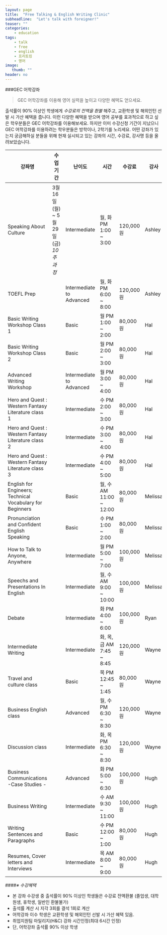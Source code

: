 ```yaml
---
layout: page
title:  "Free Talking & English Writing Clinic"
subheadline:  "Let's talk with foreigner!"
teaser: ""
categories:
    - education
tags:
    - talk
    - free
    - english
    - 프리토킹
    - 영어
image:
   thumb: ""
header: no
---
```

###GEC 어학강좌

> GEC 어학강좌를 이용해 영어 실력을 높이고 다양한 혜택도 얻으세요.

출석률이 90% 이상인 학생에게 *수강료의 전액을 환불* 해주고, 교환학생 및 해외인턴 선발 시 가산 혜택을 줍니다. 이런 다양한 혜택을 받으며 영어 공부를 효과적으로 하고 싶은 학우분들은 GEC 어학강좌를 이용해보세요. 하지만 이미 수강신청 기간이 지났으니 GEC 어학강좌를 이용하려는 학우분들은 방학이나, 2학기를 노리세요. 
어떤 강좌가 있는지 궁금해하실 분들을 위해 현재 실시되고 있는 강좌의 시간, 수강료, 강사명 등을 올려보았습니다.

강좌명 | 수업기간 | 난이도 | 시간 |   수강료   | 강사
-------|----------|--------|------|------------|------
Speaking About Culture | 3월 16일(월) ~ 5월 29일(금) *10주 과정* | Intermediate | 월, 화 PM 1:00 ~ 3:00 | 120,000원 | Ashley
TOEFL Prep | | Intermediate to Advanced | 월, 화 PM 6:00 ~ 8:00 | 120,000원 | Ashley
Basic Writing Workshop Class 1 | | Basic | 월 PM 1:00 ~ 2:00 | 80,000원 | Hal
Basic Writing Workshop Class 2 | | Basic | 월 PM 2:00 ~ 3:00 | 80,000원 | Hal
Advanced Writing Workshop | | Intermediate to Advanced | 월 PM 3:00 ~ 4:00 | 80,000원 | Hal
Hero and Quest : Western Fantasy Literature class 1 | | Intermediate | 수 PM 2:00 ~ 3:00 | 80,000원 | Hal
Hero and Quest : Western Fantasy Literature class 2 | | Intermediate | 수 PM 3:00 ~ 4:00 | 80,000원 | Hal
Hero and Quest : Western Fantasy Literature class 3 | | Intermediate | 수 PM 4:00 ~ 5:00 | 80,000원 | Hal
English for Engineers; Technical Vocabulary for Beginners | | Basic | 월, 수 AM 11:00 ~ 12:00 | 80,000원 | Melissa
Pronunciation and Confident English Speaking | | Basic | 수 PM 1:00 ~ 2:00 | 80,000원 | Melissa
How to Talk to Anyone, Anywhere | | Intermediate | 월 PM 5:00 ~ 7:00 | 100,000원 | Melissa
Speechs and Presentations In English | | Intermediate | 월, 수 AM 9:00 ~ 10:00 | 100,000원 | Melissa
Debate | | Intermediate | 화 PM 4:00 ~ 6:00 | 100,000원 | Ryan
Intermediate Writing | | Intermediate | 화, 목, 금 AM 7:45 ~ 8:45 | 120,000원 | Wayne
Travel and culture class | | Basic | 목 PM 12:45 ~ 1:45 | 80,000원 | Wayne
Business English class | | Advanced | 월, 수 PM 6:30 ~ 8:30 | 120,000원 | Wayne
Discussion class | | Intermediate | 화, 목 PM 6:30 ~ 8:30 | 120,000원 | Wayne
Business Communications -Case Studies - | | Advanced | 화 PM 5:00 ~ 6:30 | 100,000원 | Hugh
Business Writing | | Intermediate | 수 AM 9:30 ~ 11:00 | 100,000원 | Hugh
Writing Sentences and Paragraphs | | Basic | 수 PM 12:00 ~ 1:00 | 80,000원 | Hugh
Resumes, Cover letters and Interviews | | Intermediate | 목 AM 8:00 ~ 9:00 | 80,000원 | Hugh



####*※ 수강혜택*
- 본 강좌 수강생 중 출석률이 90% 이상인 학생들은 수강료 전액환불
  (졸업생, 대학원생, 휴학생, 일반인 환불불가)
- 출석률 계산 시 지각 3회를 결석 1회로 계산
- 어학강좌 이수 학생은 교환학생 및 해외인턴 선발 시 가산 혜택 있음.
- 취업지원팀 마일리지(H&C) 강좌 시간인정(최대 6시간 인정)
- 단, 어학강좌 출석률 90% 이상 학생
